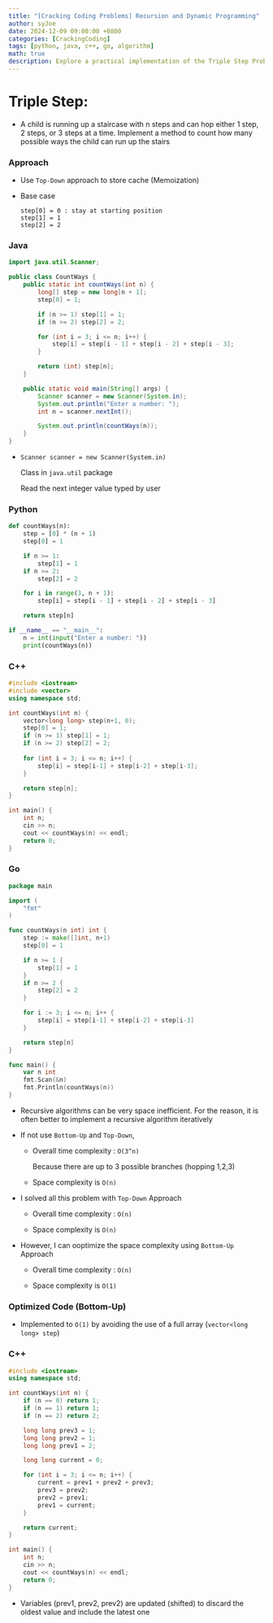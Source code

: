 ```yaml
---
title: "[Cracking Coding Problems] Recursion and Dynamic Programming"
author: syJoe
date: 2024-12-09 09:00:00 +0800
categories: [CrackingCoding]
tags: [python, java, c++, go, algorithm]
math: true
description: Explore a practical implementation of the Triple Step Problem using dynamic programming across popular programming languages like Java, Python, C++, and Go. This problem involves counting the number of ways a child can run up a staircase with 𝑛 n steps, hopping 1, 2, or 3 steps at a time
---
```


# Triple Step: 

- A child is running up a staircase with n steps and can hop either 1 step, 2 steps, or 3 steps at a time. Implement a method to count how many possible ways the child can run up the stairs

### Approach

- Use `Top-Down` approach to store cache (Memoization)

- Base case 
    
    ```text
    step[0] = 0 : stay at starting position
    step[1] = 1 
    step[2] = 2 
    ```

### Java

```java
import java.util.Scanner;

public class CountWays {
    public static int countWays(int n) {
        long[] step = new long[n + 1];
        step[0] = 1;

        if (n >= 1) step[1] = 1;
        if (n >= 2) step[2] = 2;

        for (int i = 3; i <= n; i++) {
            step[i] = step[i - 1] + step[i - 2] + step[i - 3];
        }

        return (int) step[n];
    }

    public static void main(String[] args) {
        Scanner scanner = new Scanner(System.in);
        System.out.println("Enter a number: ");
        int n = scanner.nextInt();

        System.out.println(countWays(n));
    }
}
```

- `Scanner scanner = new Scanner(System.in)`

    Class in `java.util` package
    
    Read the next integer value typed by user

### Python

```python
def countWays(n):
    step = [0] * (n + 1)
    step[0] = 1

    if n >= 1:
        step[1] = 1
    if n >= 2:
        step[2] = 2

    for i in range(3, n + 1):
        step[i] = step[i - 1] + step[i - 2] + step[i - 3]

    return step[n]

if __name__ == "__main__":
    n = int(input("Enter a number: "))
    print(countWays(n))
```

### C++

```c++
#include <iostream>
#include <vector>
using namespace std;

int countWays(int n) {
    vector<long long> step(n+1, 0);
    step[0] = 1;
    if (n >= 1) step[1] = 1;
    if (n >= 2) step[2] = 2;
  
    for (int i = 3; i <= n; i++) {
        step[i] = step[i-1] + step[i-2] + step[i-3];
    }

    return step[n];
}

int main() {
    int n;
    cin >> n;
    cout << countWays(n) << endl;
    return 0;
}
```

### Go

```go
package main

import (
	"fmt"
)

func countWays(n int) int {
	step := make([]int, n+1)
	step[0] = 1

	if n >= 1 {
		step[1] = 1
	}
	if n >= 2 {
		step[2] = 2
	}

	for i := 3; i <= n; i++ {
		step[i] = step[i-1] + step[i-2] + step[i-3]
	}

	return step[n]
}

func main() {
	var n int
	fmt.Scan(&n)
	fmt.Println(countWays(n))
}
```

- Recursive algorithms can be very space inefficient. For the reason, it is often better to implement a recursive algorithm iteratively

- If not use `Bottom-Up` and `Top-Down`,

    - Overall time complexity : `O(3^n)` 

        Because there are up to 3 possible branches (hopping 1,2,3)

    - Space complexity is `O(n)`

- I solved all this problem with `Top-Down` Approach

    - Overall time complexity : `O(n)`
    
    - Space complexity is `O(n)`

- However, I can ooptimize the space complexity using `Bottom-Up` Approach

    - Overall time complexity : `O(n)`
    
    - Space complexity is `O(1)`

### Optimized Code (Bottom-Up)

- Implemented to `O(1)` by avoiding the use of a full array (`vector<long long> step`)

### C++

```c++
#include <iostream>
using namespace std;

int countWays(int n) {
    if (n == 0) return 1;
    if (n == 1) return 1;
    if (n == 2) return 2;

    long long prev3 = 1;
    long long prev2 = 1;
    long long prev1 = 2;

    long long current = 0;

    for (int i = 3; i <= n; i++) {
        current = prev1 + prev2 + prev3;
        prev3 = prev2;
        prev2 = prev1;
        prev1 = current;
    }

    return current;
}

int main() {
    int n;
    cin >> n;
    cout << countWays(n) << endl;
    return 0;
}
```

- Variables (prev1, prev2, prev2) are updated (shifted) to discard the oldest value and include the latest one

